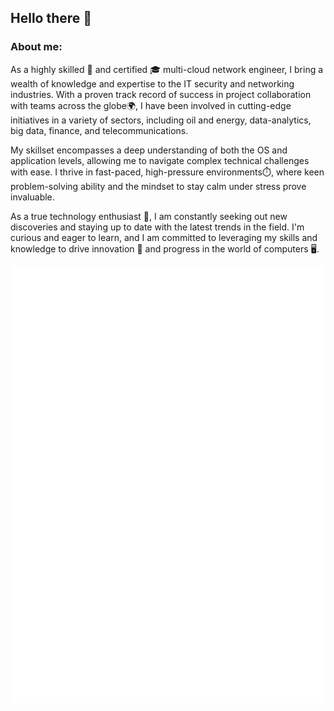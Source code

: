 ## Hello there 👋

### About me:

As a highly skilled 🔧 and certified 🎓 multi-cloud network engineer, I bring a wealth of knowledge and expertise to the IT security and networking industries. With a proven track record of success in project collaboration with teams across the globe🌍, I have been involved in cutting-edge initiatives in a variety of sectors, including oil and energy, data-analytics, big data, finance, and telecommunications.

My skillset encompasses a deep understanding of both the OS and application levels, allowing me to navigate complex technical challenges with ease. I thrive in fast-paced, high-pressure environments⏱️, where keen problem-solving ability and the mindset to stay calm under stress prove invaluable.

As a true technology enthusiast 🤖, I am constantly seeking out new discoveries and staying up to date with the latest trends in the field. I'm curious and eager to learn, and I am committed to leveraging my skills and knowledge to drive innovation 🚀 and progress in the world of computers 🖥️.




![Metrics](/github-metrics.svg)

<!--
**rdecatri/rdecatri** is a ✨ _special_ ✨ repository because its `README.md` (this file) appears on your GitHub profile.
# [![Ramiro's GitHub stats](https://github-readme-stats.vercel.app/api?username=rdecatri&show_icons=true&theme=dark&count_private=true)](https://github.com/anuraghazra/github-readme-stats)

Here are some ideas to get you started:

- 🔭 I’m currently working on ...
- 🌱 I’m currently learning ...
- 👯 I’m looking to collaborate on ...
- 🤔 I’m looking for help with ...
- 💬 Ask me about ...
- 📫 How to reach me: ...
- 😄 Pronouns: ...
- ⚡ Fun fact: ...
-->
